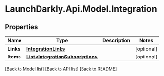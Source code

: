 # LaunchDarkly.Api.Model.Integration
## Properties

Name | Type | Description | Notes
------------ | ------------- | ------------- | -------------
**Links** | [**IntegrationLinks**](IntegrationLinks.md) |  | [optional] 
**Items** | [**List&lt;IntegrationSubscription&gt;**](IntegrationSubscription.md) |  | [optional] 

[[Back to Model list]](../README.md#documentation-for-models) [[Back to API list]](../README.md#documentation-for-api-endpoints) [[Back to README]](../README.md)

